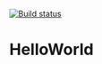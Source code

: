 [![Build status](https://badge.buildkite.com/4f0586b71baff2c552d4ec6c94d728b97b43e890a9a230ffe8.svg)](https://buildkite.com/myob/fmafionahelloworld)

# HelloWorld

